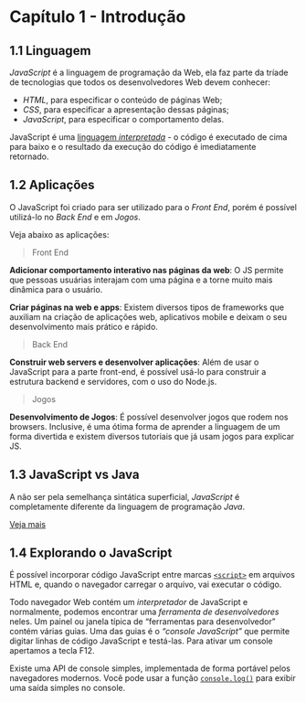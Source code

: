 # Capítulo 1 - Introdução

## 1.1 Linguagem

_JavaScript_ é a linguagem de programação da Web, ela faz parte da tríade de tecnologias que todos os desenvolvedores Web devem conhecer:

- _HTML_, para especificar o conteúdo de páginas Web;
- _CSS_, para especificar a apresentação dessas páginas;
- _JavaScript_, para especificar o comportamento delas.

JavaScript é uma [linguagem _interpretada_](https://www.freecodecamp.org/news/compiled-versus-interpreted-languages/) - o código é executado de cima para baixo e o resultado da execução do código é imediatamente retornado.

## 1.2 Aplicações

O JavaScript foi criado para ser utilizado para o _Front End_, porém é possível utilizá-lo no _Back End_ e em _Jogos_.

Veja abaixo as aplicações:

> Front End

**Adicionar comportamento interativo nas páginas da web**: O JS permite que pessoas usuárias interajam com uma página e a torne muito mais dinâmica para o usuário.

**Criar páginas na web e apps**: Existem diversos tipos de frameworks que auxiliam na criação de aplicações web, aplicativos mobile e deixam o seu desenvolvimento mais prático e rápido.

> Back End

**Construir web servers e desenvolver aplicações**: Além de usar o JavaScript para a parte front-end, é possível usá-lo para construir a estrutura backend e servidores, com o uso do Node.js.

> Jogos

**Desenvolvimento de Jogos**: É possível desenvolver jogos que rodem nos browsers. Inclusive, é uma ótima forma de aprender a linguagem de um forma divertida e existem diversos tutoriais que já usam jogos para explicar JS.

## 1.3 JavaScript vs Java

A não ser pela semelhança sintática superficial, _JavaScript_ é completamente diferente da linguagem de programação _Java_.

[Veja mais](https://www.java.com/pt-BR/download/help/java_javascript_pt-br.html#:~:text=Java%20cria%20aplica%C3%A7%C3%B5es%20executadas%20em,Eles%20requerem%20plug%2Dins%20diferentes.)

## 1.4 Explorando o JavaScript

É possível incorporar código JavaScript entre marcas [`<script>`](https://github.com/RomualdoBorges/javascript/blob/main/javascript-para-iniciantes/variaveis/index.html) em arquivos HTML e, quando o navegador carregar o arquivo, vai executar o código.

Todo navegador Web contém um _interpretador_ de JavaScript e normalmente, podemos encontrar uma _ferramenta de desenvolvedores_ neles. Um painel ou janela típica de “ferramentas para desenvolvedor” contém várias guias. Uma das guias é o _“console JavaScript”_ que permite digitar linhas de código JavaScript e testá-las. Para ativar um console apertamos a tecla F12.

Existe uma API de console simples, implementada de forma portável pelos navegadores modernos. Você pode usar a função [`console.log()`](https://github.com/RomualdoBorges/javascript/blob/main/javascript-para-iniciantes/variaveis/script.js) para exibir uma saída simples no console.
